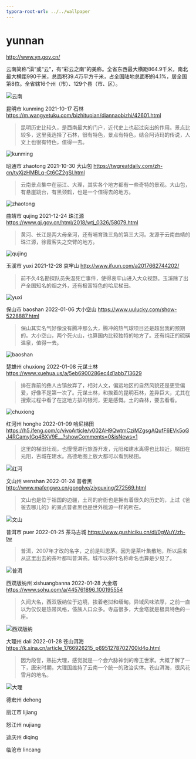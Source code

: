 ```yaml
---
typora-root-url: ../../wallpaper
---
```


# yunnan

http://www.yn.gov.cn/

云南简称“滇”或“云”，有“彩云之南”的美称。全省东西最大横距864.9千米，南北最大横距990千米，总面积39.4万平方千米，占全国陆地总面积的4.1%，居全国第8位。全省辖16个州（市）、129个县（市、区）。

![云南](/yunnan/yunnan.png)

昆明市 kunming 2021-10-17 石林 https://m.wangyetuku.com/bizhitupian/diannaobizhi/42601.html

> 昆明历史比较久，是西南最大的门户，近代史上也起过突出的作用。景点比较多，这里我选择了石林，很有特色，景点有特色，结合阿诗玛的传说，人文上也很有特色，值得一去。

![kunming](/yunnan/kunming.jpeg)

昭通市 zhaotong 2021-10-30 大山包 https://twgreatdaily.com/zh-cn/tyXjzHMBLq-Ct6CZ2gSl.html

> 云南景点集中在丽江、大理，其实各个地方都有一些奇特的景观。大山包，有悬崖跳台，有黑颈鹤，也是一个值得去的地方。

![zhaotong](/yunnan/zhaotong.jpeg)

曲靖市 qujing 2021-12-24 珠江源 https://www.qj.gov.cn/html/2018/wtj_0326/58079.html

> 黄河、长江是两大母亲河，还有哺育珠三角的第三大河。发源于云南曲靖的珠江源，徐霞客失之交臂的地方。

![qujing](/yunnan/qujing.jpeg)

玉溪市 yuxi 2021-12-28 哀牢山 http://www.ifuun.com/a2017662744202/

> 前不久4名勘探队员失温死亡事件，使得哀牢山进入大众视野。玉溪除了出产全国知名的烟之外，还有极富特色的哈尼梯田。

![yuxi](/yunnan/yuxi.jpg)

保山市 baoshan 2022-01-06 大小空山 https://www.uulucky.com/show-5228887.html

> 保山其实名气好像没有腾冲那么大，腾冲的热气球项目还是超出我的预期的。大小空山，两个死火山，也算国内比较独特的地方了。还有纯正的硫磺温泉，值得一去。

![baoshan](/yunnan/baoshan.jpeg)

楚雄州 chuxiong 2022-01-08 元谋土林 https://www.xuehua.us/a/5eb6900286ec4d1abb713629

> 排在靠前的彝人古镇放弃了，相对人文，偏远地区的自然风貌还是更受偏爱，好像不是第一次了。元谋土林，和挨着的昆明石林，差异巨大，尤其在搜索过程中看了在这地方排的银河，更是感慨。土的森林，要去看看。

![chuxiong](/yunnan/chuxiong.png)

红河州 honghe 2022-01-09 哈尼梯田 https://h5.ifeng.com/c/vivoArticle/v002AH9QwtmCziMZgsgAQufF6EVk5oGJ4RCamyIGg4BXV9E__?showComments=0&isNews=1

> 这里的梯田壮观，也慢慢进行旅游开发，元阳和建水离得也比较近，梯田在元阳，古城在建水。高德地图上放大都可以看到梯田。

![红河](/yunnan/honghe.jpeg)

文山州 wenshan 2022-01-24 普者黑 http://www.mafengwo.cn/gonglve/ziyouxing/272569.html

> 文山也是位于祖国的边疆，土司的府衙也是拥有着很久的历史的，上过《爸爸去哪儿的》的景点普者黑也是世外桃源一样的所在。

![文山](/yunnan/wenshan.jpeg)

普洱市 puer 2022-01-25 茶马古城 https://www.gushiciku.cn/dl/0gWuY/zh-tw

> 普洱，2007年才改的名字，之前是叫思茅。因为是茶叶集散地，所以后来从这里出去的茶叶都叫普洱茶。城市以茶叶名称命名也算是少见了。

![普洱](/yunnan/puer.jpeg)

西双版纳州 xishuangbanna 2022-01-28 大金塔 https://www.sohu.com/a/445761896_100195554

> 久闻大名，西双版纳位于边境，挨着老挝和缅甸。异域风味浓厚，之前一直以为仅仅是热带风格，傣族人口众多。寺庙很多，大金塔就是极具特色的一座。

![西双版纳](/yunnan/xishuangbanna.jpeg)

大理州 dali 2022-01-28 苍山洱海 https://k.sina.cn/article_1766926215_p6951278702700ld4o.html

> 因为段誉，熟拈大理，感觉就是一个会六脉神剑的帝王世家。大概了解了一下，唐宋时期，大理国维持了云南一个统一的政治实体。苍山洱海，很风花雪月的地名。

![大理](/yunnan/dali.jpeg)

德宏州 dehong

丽江市 lijiang

怒江州 nujiang

迪庆州 diqing

临沧市 lincang

